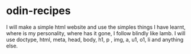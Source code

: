 # odin-recipes
I will make a simple html website and use the simples things I have learnt, where is my personality, where has it gone, I follow blindly like lamb. I will use doctype, html, meta, head, body, h1, p , img, a, u1, o1, li and anything else.
